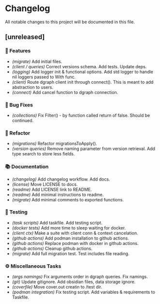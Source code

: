# Changelog

All notable changes to this project will be documented in this file.

## [unreleased]

### 🚀 Features

- *(migrate)* Add initial files.
- *(client / queries)* Correct versions schema. Add tests. Update deps.
- *(logging)* Add logger init & functional options. Add std logger to handle nil loggers passed to With func.
- *(client)* Route dgraph client init through connect(). This is meant to add abstraction to users.
- *(connect)* Add cancel function to dgraph connection.

### 🐛 Bug Fixes

- *(collections)* Fix Filter() - by function called return of false. Should be continued.

### 🚜 Refactor

- *(migrations)* Refactor  migrationsToApply().
- *(version queries)* Remove naming parameter from version retrieval. Add type search to store less fields.

### 📚 Documentation

- *(changelog)* Add changelog workflow. Add docs.
- *(license)* Move LICENSE to docs.
- *(readme)* Add LICENSE link to README.
- *(readme)* Add minimal instructions to readme.
- *(migrate)* Add minimal comments to exported functions.

### 🧪 Testing

- *(task scripts)* Add taskfile. Add testing script.
- *(docker tests)* Add more time to sleep waiting for docker.
- *(client ctx)* Make a suite with client conn & context cancelation.
- *(github actions)* Add podman installation to github actions.
- *(github actions)* Replace podman with docker in github actions.
- *(github actions)* Cleanup github actions.
- *(migrate)* Add full migration test. Test includes file reading.

### ⚙️ Miscellaneous Tasks

- *(args namings)* Fix arguments order in dgraph queries. Fix namings.
- *(git)* Update gitignore. Add obsidian files, data storage ignore.
- *(coverfile)* Move cover.out creatin to /test dir.
- *(podman integration)* Fix testing script. Add variables & requirements to Taskfile.

<!-- generated by git-cliff -->
